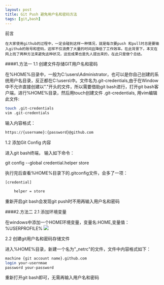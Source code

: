 ```yaml
---
layout: post
title: Git Push 避免用户名和密码方法
tags: [git,bash]
---
```


前言

    在大家使用github的过程中，一定会碰到这样一种情况，就是每次要push 和pull时总是要输入github的账号和密码，这样不仅浪费了大量的时间且降低了工作效率。在此背景下，本文在网上找了两种方法来避免这种状况，这些成果也是先人提出来的，在此只是做个总结。

####1.方法一 
1.1 创建文件存储GIT用户名和密码

<!--more-->

在%HOME%目录中，一般为C:\users\Administrator，也可以是你自己创建的系统用户名目录，反正都在C:\users\中。文件名为.git-credentials,由于在Window中不允许直接创建以"."开头的文件，所以需要借助git bash进行，打开git bash客户端，进行%HOME%目录，然后用touch创建文件 .git-credentials, 用vim编辑此文件:

```sh
touch .git-credentials
vim .git-credentials
```

输入内容格式：

```sh
https://{username}:{password}@github.com
```

1.2 添加Git Config 内容

进入git bash终端， 输入如下命令：

git config --global credential.helper store

执行完后查看%HOME%目录下的.gitconfig文件，会多了一项：

```sh
[credential]

    helper = store
```

重新开启git bash会发现git push时不用再输入用户名和密码

####2.方法二
2.1 添加环境变量

在windows中添加一个HOME环境变量，变量名:HOME,变量值：%USERPROFILE%
<img src="{{ site.picuture_dir }}/github_env.jpg" />

2.2 创建git用户名和密码存储文件

进入%HOME%目录，新建一个名为"_netrc"的文件，文件中内容格式如下：

```sh
machine {git account name}.github.com
login your-usernmae
password your-password
```

重新打开git bash即可，无需再输入用户名和密码
